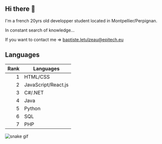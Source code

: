 ## Hi there 👋

I'm a french 20yrs old developper student located in Montpellier/Perpignan.

In constant search of knowledge...

If you want to contact me => baptiste.letulzeau@epitech.eu

## Languages

| Rank | Languages           |
|-----:|---------------------|
|     1| HTML/CSS            |
|     2| JavaScript/React.js |
|     3| C#/.NET             |
|     4| Java                |
|     5| Python              |
|     6| SQL                 |
|     7| PHP                 |

![snake gif](https://github.com/BaptisteLetulzeau/BaptisteLetulzeau/blob/output/github-contribution-grid-snake.gif)

